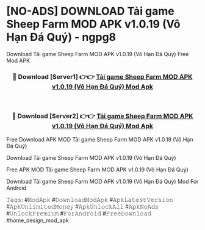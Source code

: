 # [NO-ADS] DOWNLOAD Tải game Sheep Farm MOD APK v1.0.19 (Vô Hạn Đá Quý) - ngpg8
Download Tải game Sheep Farm MOD APK v1.0.19 (Vô Hạn Đá Quý) Free Mod APK

<div align="center">
<h3>🔴 Download [Server1] 👉👉 <a href="https://apk-comot.site?title=Tải_game_Sheep_Farm_MOD_APK_v1.0.19_(Vô_Hạn_Đá_Quý)">Tải game Sheep Farm MOD APK v1.0.19 (Vô Hạn Đá Quý) Mod Apk</a></h3><br>

<h3>🔴 Download [Server2] 👉👉 <a href="https://apk-comot.site?title=Tải_game_Sheep_Farm_MOD_APK_v1.0.19_(Vô_Hạn_Đá_Quý)">Tải game Sheep Farm MOD APK v1.0.19 (Vô Hạn Đá Quý) Mod Apk</a></h3>
</div>


Free Download APK MOD Tải game Sheep Farm MOD APK v1.0.19 (Vô Hạn Đá Quý)

Download Tải game Sheep Farm MOD APK v1.0.19 (Vô Hạn Đá Quý) 

Free APK MOD Tải game Sheep Farm MOD APK v1.0.19 (Vô Hạn Đá Quý) 

Download Tải game Sheep Farm MOD APK v1.0.19 (Vô Hạn Đá Quý) Mod For Android

𝚃𝚊𝚐𝚜: #𝙼𝚘𝚍𝙰𝚙𝚔 #𝙳𝚘𝚠𝚗𝚕𝚘𝚊𝚍𝙼𝚘𝚍𝙰𝚙𝚔 #𝙰𝚙𝚔𝙻𝚊𝚝𝚎𝚜𝚝𝚅𝚎𝚛𝚜𝚒𝚘𝚗 #𝙰𝚙𝚔𝚄𝚗𝚕𝚒𝚖𝚒𝚝𝚎𝚍𝙼𝚘𝚗𝚎𝚢 #𝙰𝚙𝚔𝚄𝚗𝚕𝚘𝚌𝚔𝙰𝚕𝚕 #𝙰𝚙𝚔𝙽𝚘𝙰𝚍𝚜 #𝚄𝚗𝚕𝚘𝚌𝚔𝙿𝚛𝚎𝚖𝚒𝚞𝚖 #𝙵𝚘𝚛𝙰𝚗𝚍𝚛𝚘𝚒𝚍 #𝙵𝚛𝚎𝚎𝙳𝚘𝚠𝚗𝚕𝚘𝚊𝚍 #home_design_mod_apk
